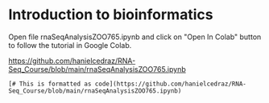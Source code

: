 # Introduction to bioinformatics

Open file rnaSeqAnalysisZOO765.ipynb and click on "Open In Colab" button to follow the tutorial in Google Colab.

https://github.com/hanielcedraz/RNA-Seq_Course/blob/main/rnaSeqAnalysisZOO765.ipynb


```
[# This is formatted as code](https://github.com/hanielcedraz/RNA-Seq_Course/blob/main/rnaSeqAnalysisZOO765.ipynb)
```
